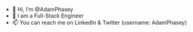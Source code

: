 - 👋 Hi, I’m @AdamPhasey
- 👀 I am a Full-Stack Engineer
- 📫 You can reach me on LinkedIn & Twitter (username: AdamPhasey)

<!---
AdamPhasey/AdamPhasey is a ✨ special ✨ repository because its `README.md` (this file) appears on your GitHub profile.
You can click the Preview link to take a look at your changes.
--->
